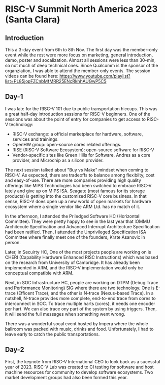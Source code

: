 # RISC-V Summit North America 2023 (Santa Clara)
## Introduction
This a 3-day event from 6th to 8th Nov. The first day was the member-only event while the rest were more focus on marketing, general introduction, demo, poster and socalization. Almost all sessions were less than 30-min, so not much of deep technical ones. Since Qualcomm is the sponsor of the organziation, I was able to attend the member-only events. The session videos can be found here: https://www.youtube.com/playlist?list=PL85jopFZCnbMfMRR25ENcRkhhAUGwP5C5
## Day-1
I was late for the RISC-V 101 due to public transportation hiccups. This was a great half-day introduction sessions for RISC-V beginners. One of the sessions was about the point of entry for companies to get access to RISC-V technology:
- RISC-V exchange: a official marketplace for hardware, software, services and trainings.
- OpenHW group: open-source cores related offerings.
- RISE (RISC-V Software Ecosystem): open-source software for RISC-V
- Vendor-specific sites like Green Hills for Software, Andres as a core provider, and Microchip as a silicon provider.

The next session talked about "Buy vs Make" mindset when coming to RISC-V. As expected, there are tradeoffs to balance among flexibilty, cost and easy-of-use. There are more companies providing high quality offerings like MIPS Technologies had been switched to embrace RISC-V lately and give up on MIPS ISA. Seagate (most famous for its storage products) is getting into the customized RISC-V core business. In that sense, RISC-V does open up a new world of open markets for hardware ecosystem where a single vendor like ARM Ltd. has no match of it.

In the afternoon, I attended the Priledged Software HC (Horizontal Committee). They were pretty happy to see in the last year that IOMMU Architecute Specification and Advanced Interrupt Architecture Specification had been ratified. Then, I attended the Unprivileged Specification ISA Committee where finally meet one of the founders, Krste Asanovic in person.

Later, in Secuirty HC, One of the most projects people are working on is CHERI (Capability Hardware Enhanced RISC Instructions) which was based on the research from University of Cambridge. It has already been implemented in ARM, and the RISC-V implementation would only be conceptual compatible with ARM.

Next, in SOC Infrastructure HC, people are working on DTPM (Debug Trace and Performance Monitoring) SIG where there are two technology. One is E-trace (Efficent Trace), and the other is N-trace (Nexus-based Trace). In a nutshell, N-trace provides more complete, end-to-end trace from cores to interconnect in SOC. To trace multiple harts (cores), it needs one encoder per hart. We can also trace ony part of the system by using triggers. Then, it will send the full messages when something went wrong.

There was a wonderful socal event hosted by Impera where the whole ballroom was packed with music, drinks and food. Unfortunately, I had to leave early to catch the public transportations.
## Day-2
First, the keynote from RISC-V International CEO to look back as a sucessful year of 2023. RISC-V Lab was created to CI testing for software and host machine resources for community to develop software ecosystems. Two market development groups had also been formed this year.
